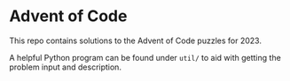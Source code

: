 # Advent of Code

This repo contains solutions to the Advent of Code puzzles for 2023.

A helpful Python program can be found under `util/` to aid with getting the problem input and description.
